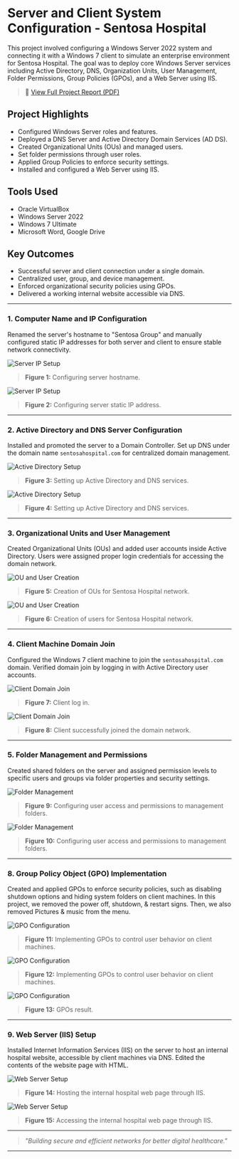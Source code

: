 # Server and Client System Configuration - Sentosa Hospital

This project involved configuring a Windows Server 2022 system and connecting it with a Windows 7 client to simulate an enterprise environment for Sentosa Hospital. The goal was to deploy core Windows Server services including Active Directory, DNS, Organization Units, User Management, Folder Permissions, Group Policies (GPOs), and a Web Server using IIS.

> 📄 [View Full Project Report (PDF)](docs/Windows_Server_Project.pdf)

## Project Highlights
- Configured Windows Server roles and features.
- Deployed a DNS Server and Active Directory Domain Services (AD DS).
- Created Organizational Units (OUs) and managed users.
- Set folder permissions through user roles.
- Applied Group Policies to enforce security settings.
- Installed and configured a Web Server using IIS.

## Tools Used
- Oracle VirtualBox
- Windows Server 2022
- Windows 7 Ultimate
- Microsoft Word, Google Drive

## Key Outcomes
- Successful server and client connection under a single domain.
- Centralized user, group, and device management.
- Enforced organizational security policies using GPOs.
- Delivered a working internal website accessible via DNS.

---

### 1. Computer Name and IP Configuration
Renamed the server's hostname to "Sentosa Group" and manually configured static IP addresses for both server and client to ensure stable network connectivity.

![Server IP Setup](ss/rename_PC.png)
> **Figure 1:** Configuring server hostname.



![Server IP Setup](ss/server_IP.png)
> **Figure 2:** Configuring server static IP address.


---

### 2. Active Directory and DNS Server Configuration
Installed and promoted the server to a Domain Controller. Set up DNS under the domain name `sentosahospital.com` for centralized domain management.

![Active Directory Setup](ss/DNS_create.png)
> **Figure 3:** Setting up Active Directory and DNS services.



![Active Directory Setup](ss/DNS_create2.png)
> **Figure 4:** Setting up Active Directory and DNS services.


---

### 3. Organizational Units and User Management
Created Organizational Units (OUs) and added user accounts inside Active Directory. Users were assigned proper login credentials for accessing the domain network.

![OU and User Creation](ss/OU_create.png)
> **Figure 5:** Creation of OUs for Sentosa Hospital network.


![OU and User Creation](ss/user_create.png)
> **Figure 6:** Creation of users for Sentosa Hospital network.


---

### 4. Client Machine Domain Join
Configured the Windows 7 client machine to join the `sentosahospital.com` domain. Verified domain join by logging in with Active Directory user accounts.

![Client Domain Join](ss/client_join.png)
> **Figure 7:** Client log in.


![Client Domain Join](ss/client_join2.png)
> **Figure 8:** Client successfully joined the domain network.


---

### 5. Folder Management and Permissions
Created shared folders on the server and assigned permission levels to specific users and groups via folder properties and security settings.

![Folder Management](ss/folder_management.png)
> **Figure 9:** Configuring user access and permissions to management folders.


![Folder Management](ss/folder_management2.png)
> **Figure 10:** Configuring user access and permissions to management folders.


---

### 8. Group Policy Object (GPO) Implementation
Created and applied GPOs to enforce security policies, such as disabling shutdown options and hiding system folders on client machines. In this project, 
we removed the power off, shutdown, & restart signs. Then, we also removed Pictures & music from the 
menu.

![GPO Configuration](ss/GPO_create.png)
> **Figure 11:** Implementing GPOs to control user behavior on client machines.


![GPO Configuration](ss/GPO_result.png)
> **Figure 12:** Implementing GPOs to control user behavior on client machines.


![GPO Configuration](ss/GPO_test.png)
> **Figure 13:** GPOs result.


---

### 9. Web Server (IIS) Setup
Installed Internet Information Services (IIS) on the server to host an internal hospital website, accessible by client machines via DNS. Edited the 
contents of the website page with HTML.

![Web Server Setup](ss/IIS_create.png)
> **Figure 14:** Hosting the internal hospital web page through IIS.


![Web Server Setup](ss/IIS_service.png)
> **Figure 15:** Accessing the internal hospital web page through IIS.


---

> _"Building secure and efficient networks for better digital healthcare."_

---
